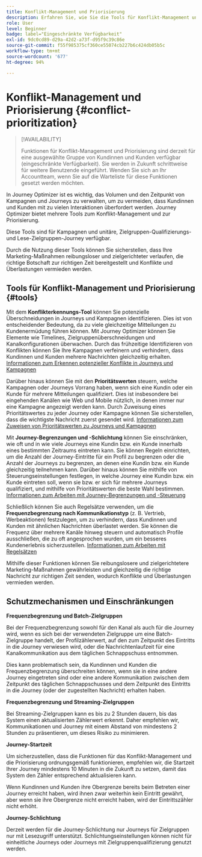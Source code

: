 ```yaml
---
title: Konflikt-Management und Priorisierung
description: Erfahren Sie, wie Sie die Tools für Konflikt-Management und Priorisierung in Journey Optimizer nutzen können.
role: User
level: Beginner
badge: label="Eingeschränkte Verfügbarkeit"
exl-id: 9dc0cd89-d29a-42d2-a73f-d95f9c39c86e
source-git-commit: f55f985375cf360ce55074cb227b6c424db05b5c
workflow-type: tm+mt
source-wordcount: '677'
ht-degree: 94%

---
```


# Konflikt-Management und Priorisierung {#conflict-prioritization}

>[!AVAILABILITY]
>
>Funktionen für Konflikt-Management und Priorisierung sind derzeit für eine ausgewählte Gruppe von Kundinnen und Kunden verfügbar (eingeschränkte Verfügbarkeit). Sie werden in Zukunft schrittweise für weitere Benutzende eingeführt. Wenden Sie sich an Ihr Accountteam, wenn Sie auf die Warteliste für diese Funktionen gesetzt werden möchten.

In Journey Optimizer ist es wichtig, das Volumen und den Zeitpunkt von Kampagnen und Journeys zu verwalten, um zu vermeiden, dass Kundinnen und Kunden mit zu vielen Interaktionen überfordert werden. Journey Optimizer bietet mehrere Tools zum Konflikt-Management und zur Priorisierung.

Diese Tools sind für Kampagnen und unitäre, Zielgruppen-Qualifizierungs- und Lese-Zielgruppen-Journey verfügbar.

Durch die Nutzung dieser Tools können Sie sicherstellen, dass Ihre Marketing-Maßnahmen reibungsloser und zielgerichteter verlaufen, die richtige Botschaft zur richtigen Zeit bereitgestellt und Konflikte und Überlastungen vermieden werden.

## Tools für Konflikt-Management und Priorisierung {#tools}

Mit dem **Konflikterkennungs-Tool** können Sie potenzielle Überschneidungen in Journeys und Kampagnen identifizieren. Dies ist von entscheidender Bedeutung, da zu viele gleichzeitige Mitteilungen zu Kundenermüdung führen können. Mit Journey Optimizer können Sie Elemente wie Timelines, Zielgruppenüberschneidungen und Kanalkonfigurationen überwachen. Durch das frühzeitige Identifizieren von Konflikten können Sie Ihre Kampagnen verfeinern und verhindern, dass Kundinnen und Kunden mehrere Nachrichten gleichzeitig erhalten. [Informationen zum Erkennen potenzieller Konflikte in Journeys und Kampagnen](conflicts.md)

Darüber hinaus können Sie mit den **Prioritätswerten** steuern, welche Kampagnen oder Journeys Vorrang haben, wenn sich eine Kundin oder ein Kunde für mehrere Mitteilungen qualifiziert. Dies ist insbesondere bei eingehenden Kanälen wie Web und Mobile nützlich, in denen immer nur eine Kampagne angezeigt werden kann. Durch Zuweisung eines Prioritätswertes zu jeder Journey oder Kampagne können Sie sicherstellen, dass die wichtigste Nachricht zuerst gesendet wird. [Informationen zum Zuweisen von Prioritätswerten zu Journeys und Kampagnen](priority-scores.md)

Mit **Journey-Begrenzungen und -Schlichtung** können Sie einschränken, wie oft und in wie viele Journeys eine Kundin bzw. ein Kunde innerhalb eines bestimmten Zeitraums eintreten kann. Sie können Regeln einrichten, um die Anzahl der Journey-Eintritte für ein Profil zu begrenzen oder die Anzahl der Journeys zu begrenzen, an denen eine Kundin bzw. ein Kunde gleichzeitig teilnehmen kann. Darüber hinaus können Sie mithilfe von Steuerungseinstellungen festlegen, in welche Journey eine Kundin bzw. ein Kunde eintreten soll, wenn sie bzw. er sich für mehrere Journeys qualifiziert, und mithilfe von Prioritätswerten die beste Wahl bestimmen. [Informationen zum Arbeiten mit Journey-Begrenzungen und -Steuerung](journey-capping.md)

Schließlich können Sie auch Regelsätze verwenden, um die **Frequenzbegrenzung nach Kommunikationstyp** (z. B. Vertrieb, Werbeaktionen) festzulegen, um zu verhindern, dass Kundinnen und Kunden mit ähnlichen Nachrichten überlastet werden. Sie können die Frequenz über mehrere Kanäle hinweg steuern und automatisch Profile ausschließen, die zu oft angesprochen wurden, um ein besseres Kundenerlebnis sicherzustellen. [Informationen zum Arbeiten mit Regelsätzen](../configuration/rule-sets.md)</li></ul>

Mithilfe dieser Funktionen können Sie reibungslosere und zielgerichtetere Marketing-Maßnahmen gewährleisten und gleichzeitig die richtige Nachricht zur richtigen Zeit senden, wodurch Konflikte und Überlastungen vermieden werden.

## Schutzmechanismen und Einschränkungen

**Frequenzbegrenzung und Batch-Zielgruppen**

Bei der Frequenzbegrenzung sowohl für den Kanal als auch für die Journey wird, wenn es sich bei der verwendeten Zielgruppe um eine Batch-Zielgruppe handelt, der Profilzählerwert, auf den zum Zeitpunkt des Eintritts in die Journey verwiesen wird, oder die Nachrichtenlaufzeit für eine Kanalkommunikation aus dem täglichen Schnappschuss entnommen.

Dies kann problematisch sein, da Kundinnen und Kunden die Frequenzbegrenzung überschreiten können, wenn sie in eine andere Journey eingetreten sind oder eine andere Kommunikation zwischen dem Zeitpunkt des täglichen Schnappschusses und dem Zeitpunkt des Eintritts in die Journey (oder der zugestellten Nachricht) erhalten haben.

**Frequenzbegrenzung und Streaming-Zielgruppen**

Bei Streaming-Zielgruppen kann es bis zu 2 Stunden dauern, bis das System einen aktualisierten Zählerwert erkennt. Daher empfehlen wir, Kommunikationen und Journey mit einem Abstand von mindestens 2 Stunden zu präsentieren, um dieses Risiko zu minimieren.

**Journey-Startzeit**

Um sicherzustellen, dass die Funktionen für das Konflikt-Management und die Priorisierung ordnungsgemäß funktionieren, empfehlen wir, die Startzeit Ihrer Journey mindestens 10 Minuten in die Zukunft zu setzen, damit das System den Zähler entsprechend aktualisieren kann.

Wenn Kundinnen und Kunden ihre Obergrenze bereits beim Betreten einer Journey erreicht haben, wird ihnen zwar weiterhin kein Eintritt gewährt, aber wenn sie ihre Obergrenze nicht erreicht haben, wird der Eintrittszähler nicht erhöht.

**Journey-Schlichtung**

Derzeit werden für die Journey-Schlichtung nur Journeys für Zielgruppen nur mit Lesezugriff unterstützt. Schlichtungseinstellungen können nicht für einheitliche Journeys oder Journeys mit Zielgruppenqualifizierung genutzt werden.
